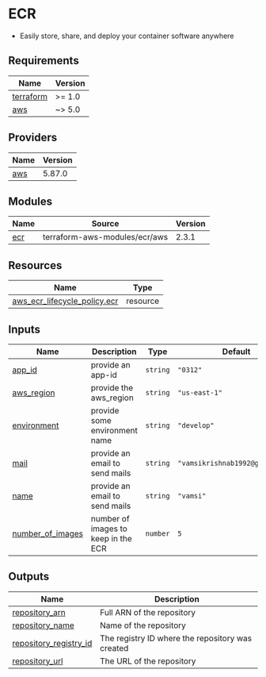 # ECR

* Easily store, share, and deploy your container software anywhere

<!-- BEGIN_TF_DOCS -->
## Requirements

| Name | Version |
|------|---------|
| <a name="requirement_terraform"></a> [terraform](#requirement\_terraform) | >= 1.0 |
| <a name="requirement_aws"></a> [aws](#requirement\_aws) | ~> 5.0 |

## Providers

| Name | Version |
|------|---------|
| <a name="provider_aws"></a> [aws](#provider\_aws) | 5.87.0 |

## Modules

| Name | Source | Version |
|------|--------|---------|
| <a name="module_ecr"></a> [ecr](#module\_ecr) | terraform-aws-modules/ecr/aws | 2.3.1 |

## Resources

| Name | Type |
|------|------|
| [aws_ecr_lifecycle_policy.ecr](https://registry.terraform.io/providers/hashicorp/aws/latest/docs/resources/ecr_lifecycle_policy) | resource |

## Inputs

| Name | Description | Type | Default | Required |
|------|-------------|------|---------|:--------:|
| <a name="input_app_id"></a> [app\_id](#input\_app\_id) | provide an app-id | `string` | `"0312"` | no |
| <a name="input_aws_region"></a> [aws\_region](#input\_aws\_region) | provide the aws\_region | `string` | `"us-east-1"` | no |
| <a name="input_environment"></a> [environment](#input\_environment) | provide some environment name | `string` | `"develop"` | no |
| <a name="input_mail"></a> [mail](#input\_mail) | provide an email to send mails | `string` | `"vamsikrishnab1992@gmail.com"` | no |
| <a name="input_name"></a> [name](#input\_name) | provide an email to send mails | `string` | `"vamsi"` | no |
| <a name="input_number_of_images"></a> [number\_of\_images](#input\_number\_of\_images) | number of images to keep in the ECR | `number` | `5` | no |

## Outputs

| Name | Description |
|------|-------------|
| <a name="output_repository_arn"></a> [repository\_arn](#output\_repository\_arn) | Full ARN of the repository |
| <a name="output_repository_name"></a> [repository\_name](#output\_repository\_name) | Name of the repository |
| <a name="output_repository_registry_id"></a> [repository\_registry\_id](#output\_repository\_registry\_id) | The registry ID where the repository was created |
| <a name="output_repository_url"></a> [repository\_url](#output\_repository\_url) | The URL of the repository |
<!-- END_TF_DOCS -->
